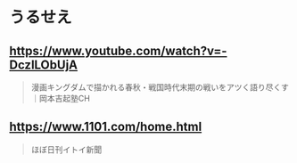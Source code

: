 # うるせえ

## https://www.youtube.com/watch?v=-DczlLObUjA

> 漫画キングダムで描かれる春秋・戦国時代末期の戦いをアツく語り尽くす｜岡本吉起塾CH 

## https://www.1101.com/home.html

> ほぼ日刊イトイ新聞
